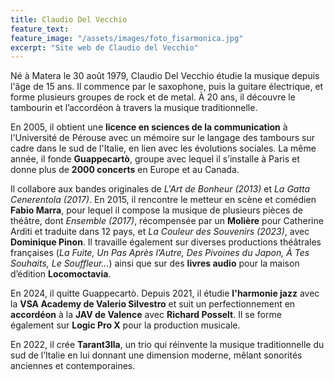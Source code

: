```yaml
---
title: Claudio Del Vecchio
feature_text: 
feature_image: "/assets/images/foto_fisarmonica.jpg"
excerpt: "Site web de Claudio del Vecchio"
---
```


Né à Matera le 30 août 1979, Claudio Del Vecchio étudie la musique depuis l'âge de 15 ans. 
Il commence par le saxophone, puis la guitare électrique, et forme plusieurs groupes de rock et de metal. 
À 20 ans, il découvre le tambourin et l’accordéon à travers la musique traditionnelle.

En 2005, il obtient une **licence en sciences de la communication** 
à l'Université de Pérouse avec un mémoire sur le langage des tambours sur cadre dans le sud de l'Italie, 
en lien avec les évolutions sociales. 
La même année, il fonde **Guappecartò**, groupe avec lequel il s’installe à Paris 
et donne plus de **2000 concerts** en Europe et au Canada.

Il collabore aux bandes originales de *L'Art de Bonheur (2013)* et *La Gatta Cenerentola (2017)*. 
En 2015, il rencontre le metteur en scène et comédien **Fabio Marra**, 
pour lequel il compose la musique de plusieurs pièces de théâtre, dont *Ensemble (2017)*, 
récompensée par un **Molière** pour Catherine Arditi et traduite dans 12 pays, 
et *La Couleur des Souvenirs (2023)*, avec **Dominique Pinon**. 
Il travaille également sur diverses productions théâtrales françaises 
(*La Fuite, Un Pas Après l’Autre, Des Pivoines du Japon, À Tes Souhaits, Le Souffleur...*) 
ainsi que sur des **livres audio** pour la maison d’édition **Locomoctavia**.

En 2024, il quitte Guappecartò. 
Depuis 2021, il étudie **l'harmonie jazz** avec la **VSA Academy de Valerio Silvestro** 
et suit un perfectionnement en **accordéon** à la **JAV de Valence** avec **Richard Posselt**. 
Il se forme également sur **Logic Pro X** pour la production musicale.

En 2022, il crée **Tarant3lla**, un trio qui réinvente la musique traditionnelle du sud de l’Italie 
en lui donnant une dimension moderne, mêlant sonorités anciennes et contemporaines.